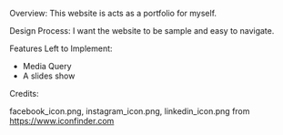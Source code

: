 Overview:
This website is acts as a portfolio for myself.

Design Process:
I want the website to be sample and easy to navigate.

Features Left to Implement:
- Media Query
- A slides show

Credits:

facebook_icon.png, instagram_icon.png, linkedin_icon.png from https://www.iconfinder.com